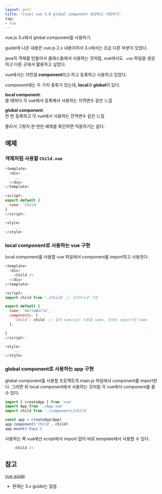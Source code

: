 ```yaml
---
layout: post
title: "[vue] vue 3.0 global component 생성하고 사용하기"
tag:
- vue
---
```


vue.js 3.x에서 global component를 사용하기.  

guide에 나온 내용은 vue.js 2.x 내용이어서 3.x에서는 조금 다른 부분이 있었다.  

java의 객체를 만들어서 클래스들에서 사용하는 것처럼, vue에서도 `.vue` 파일을 생성하고 다른 곳에서 활용하고 싶었다.  

vue에서는 이런걸 **component**라고 하고 등록하고 사용하고 있었다.

component에는 두 가지 종류가 있는데, **local**과 **global**이 있다.  

**local component**:  
쓸 때마다 각 vue에서 등록해서 사용하는 지역변수 같은 느낌

**global component**:  
한 번 등록하고 각 vue에서 사용하는 전역변수 같은 느낌

몰라서 그렇지 한 번만 예제를 확인하면 적용하기는 쉽다.

## 예제

### 객체처럼 사용할 `Child.vue`

```javascript
<template>
  <div>
    ...
  </div>
</template>
 
<script>
export default {
  name: 'Child'
}
</script>
 
<style>
    ...
</style>
```

### local component로 사용하는 vue 구현

local component를 사용할 vue 파일에서 component를 import하고 사용한다.

```javascript
<template>
  <div>
    <Child />
  </div>
</template>

<script>
import child from './Child' // 상대주소로 기입

export default {
  name: 'HelloWorld',
  components: {
    'Child': child  // 앞의 naming이 사용할 name, 뒤에는 import한 name
  },

}
</script>

<style>
    ...
</style>
```

### global component로 사용하는 app 구현

global component를 사용할 프로젝트의 main.js 파일에서 component를 import한다.
그러면 위 local component에서 사용하는 것처럼 각 vue에서 component를 쓸 수 있다.  

```javascript
import { createApp } from 'vue'
import App from './App.vue'
import child from './components/Child'

const app = createApp(App)
app.component('Child', child)
app.mount('#app')
```

사용하는 쪽 vue에선 script에서 import 없이 바로 template에서 사용할 수 있다.

```javascript
    <Child />
```

## 참고

[vue guide](https://kr.vuejs.org/v2/guide/components.html#%EC%A7%80%EC%97%AD-%EB%93%B1%EB%A1%9D)
- 현재는 3.x guide는 없음